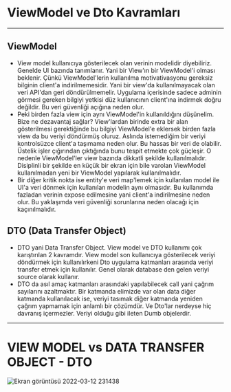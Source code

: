 # ViewModel ve Dto Kavramları

---

## ViewModel
- View model kullanıcıya gösterilecek olan verinin modelidir diyebiliriz. Genelde UI bazında tanımlanır. Yani bir View'ın bir ViewModel'i olması beklenir. Çünkü ViewModel'lerin kullanılma motivativasyonu gereksiz bilginin client'a indirilmemesidir. Yani bir view'da kullanılmayacak olan veri API'dan geri döndürülmemelir. Uygulama içerisinde sadece adminin görmesi gereken bilgiyi yetkisi düz kullanıcının client'ına indirmek doğru değildir. Bu veri güvenliği açığına neden olur.
- Peki birden fazla view için aynı ViewModel'in kullanıldığını düşünelim. Bize ne dezavantaj sağlar? View'lardan birinde extra bir alan gösterilmesi gerektiğinde bu bilgiyi ViewModel'e eklersek birden fazla view da bu veriyi döndürmüş oluruz. Aslında istemediğim bir veriyi kontrolsüzce client'a taşımama neden olur. Bu hassas bir veri de olabilir. Üstelik işler çığırından çıktığında bunu tespit etmekte çok güçleşir. O nedenle ViewModel'ler view bazında dikkatli şekilde kullanılmalıdır. Disiplinli bir şekilde en küçük bir ekran için bile varolan ViewModel kullanılmadan yeni bir ViewModel yapılarak kullanılmalıdır.
- Bir diğer kritik nokta ise entity'e veri map'lemek için kullanılan model ile UI'a veri dönmek için kullanılan modelin aynı olmasıdır. Bu kullanımda fazladan verinin expose edilmesine yani client'a indirilmesine neden olur. Bu yaklaşımda veri güvenliği sorunlarına neden olacağı için kaçınılmalıdır.
## DTO (Data Transfer Object)
- DTO yani Data Transfer Object. View model ve DTO kullanımı çok karıştırılan 2 kavramdır. View model son kullanıcıya gösterilecek veriyi döndürmek için kullanılırkeni Dto uygulama katmanları arasında veriyi transfer etmek için kullanılır. Genel olarak database den gelen veriyi source olarak kullanır.
- DTO da asıl amaç katmanları arasındaki yapılabilecek call yani çağrım sayılarını azaltmaktır. Bir katmanda elimizde var olan data diğer katmanda kullanılacak ise, veriyi tasımak diğer katmanda yeniden çağrım yapmamak için anlamlı bir çözümdür. Ve Dto'lar nerdeyse hiç davranış içermezler. Veriyi olduğu gibi ileten Dumb objelerdir.

---

# VIEW MODEL   vs    DATA TRANSFER OBJECT - DTO
![Ekran görüntüsü 2022-03-12 231438](https://user-images.githubusercontent.com/89224500/158033406-358e044a-6e65-4703-8f85-69efe1fafc81.png)
